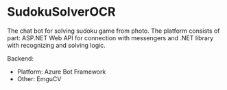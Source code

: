 # SudokuSolverOCR

The chat bot for solving sudoku game from photo. The platform consists of part: ASP.NET Web API for connection with messengers and .NET library with recognizing and solving logic.

Backend:
- Platform: Azure Bot Framework
- Other: EmguCV
